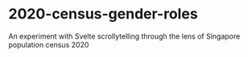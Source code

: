 # 2020-census-gender-roles
An experiment with Svelte scrollytelling through the lens of Singapore population census 2020
